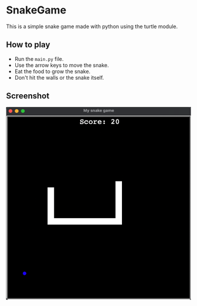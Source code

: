 # SnakeGame

This is a simple snake game made with python using the turtle module.

## How to play

- Run the `main.py` file.
- Use the arrow keys to move the snake.
- Eat the food to grow the snake.
- Don't hit the walls or the snake itself.

## Screenshot

![Snake Game](https://raw.githubusercontent.com/pejmankheyri/SnakeGame/master/snake-game.png)
